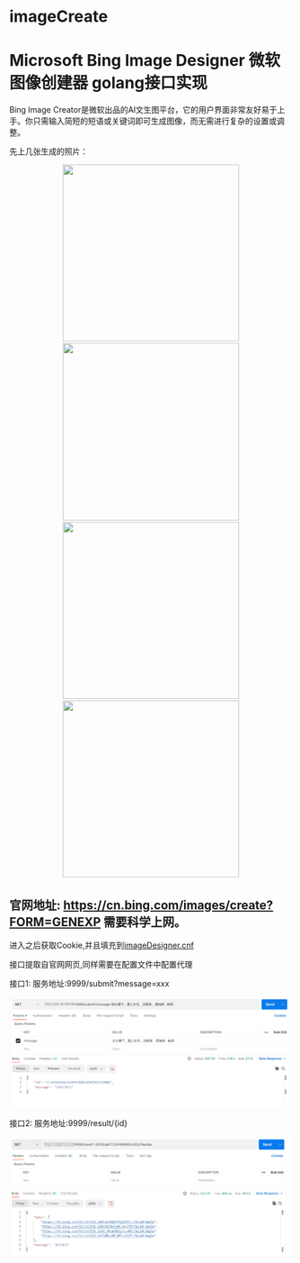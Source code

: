 # imageCreate
# Microsoft Bing Image Designer  微软图像创建器 golang接口实现

Bing Image Creator是微软出品的AI文生图平台，它的用户界面非常友好易于上手。你只需输入简短的短语或关键词即可生成图像，而无需进行复杂的设置或调整。


先上几张生成的照片：
<div></div>


<div align="center">
   <img src="/image/图1.jpg" width = 314.3 height = 314.3>
<img src="/image/图2.jpg" width = 314.3 height = 314.3>

</div>


<div align="center">
   <img src="/image/图3.jpg" width = 314.3 height = 314.3>
<img src="/image/图4.jpg" width = 314.3 height = 314.3>

</div>







## 官网地址: https://cn.bing.com/images/create?FORM=GENEXP 需要科学上网。

进入之后获取Cookie,并且填充到[imageDesigner.cnf](imageDesigner.cnf)

接口提取自官网网页,同样需要在配置文件中配置代理

接口1: 服务地址:9999/submit?message=xxx

![请求1.jpg](/image/请求1.jpg)

接口2: 服务地址:9999/result/{id}

![请求2.jpg](/image/请求2.jpg)



